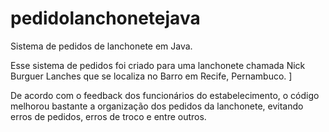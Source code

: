 # pedidolanchonetejava
Sistema de pedidos de lanchonete em Java.

Esse sistema de pedidos foi criado para uma lanchonete chamada Nick Burguer Lanches que se localiza no Barro em Recife, Pernambuco. ]

De acordo com o feedback dos funcionários do estabelecimento, o código melhorou bastante a organização dos pedidos da lanchonete, evitando erros de pedidos, erros de troco e entre outros.
